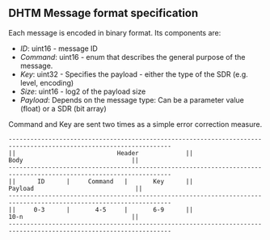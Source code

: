 ## DHTM Message format specification

Each message is encoded in binary format. Its components are:

* *ID*: uint16 - message ID 
* *Command*: uint16 - enum that describes the general purpose of the message.
* *Key*: uint32 - Specifies the payload - either the type of the SDR (e.g. level, encoding)  
* *Size*: uint16 - log2 of the payload size 
* *Payload*: Depends on the message type: Can be a parameter value (float) or a SDR (bit array)

Command and Key are sent two times as a simple error correction measure.

```
-------------------------------------------------------------------------------------------------------------------
||                            Header             ||                            Body                              ||
-------------------------------------------------------------------------------------------------------------------
||      ID      |     Command   |       Key      ||                           Payload                            ||
-------------------------------------------------------------------------------------------------------------------
||     0-3      |       4-5     |       6-9      ||                            10-n                              ||
-------------------------------------------------------------------------------------------------------------------
